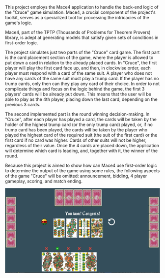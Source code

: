 This project employs the Mace4 application to handle the back-end logic of the "Cruce" game simulation. Mace4, a crucial component of the project's toolkit, serves as a specialized tool for processing the intricacies of the game's logic.

Mace4, part of the TPTP (Thousands of Problems for Theorem Provers) library, is adept at generating models that satisfy given sets of conditions in first-order logic.

The project simulates just two parts of the "Cruce" card game. The first part is the card placement section of the game, where the player is allowed to put down a card in relation to the already placed cards. In "Cruce", the first player will play the first card face up, and then, in clockwise order, each player must respond with a card of the same suit. A player who does not have any cards of the same suit must play a trump card. If the player has no trump cards, only then can they play any card of their choice. In order to not complicate things and focus on the logic behind the game, the first 3 players' cards will be already put down. This means that the user will be able to play as the 4th player, placing down the last card, depending on the previous 3 cards.

The second implemented part is the round winning decision-making. In "Cruce", after each player has played a card, the cards will be taken by the holder of the highest trump card (or the only trump card) played, or, if no trump card has been played, the cards will be taken by the player who played the highest card of the required suit (the suit of the first card) or the first card if no card was higher. Cards of other suits will not be higher, regardless of their value. Once the 4 cards are placed down, the application will determine which card is leading, and, together with it, the winner of the round.

Because this project is aimed to show how can Mace4 use first-order logic to determine the output of the game using some rules, the following aspects of the game "Cruce" will be omitted: announcement, bidding, 4 player gameplay, scoring, and match ending.

![](https://github.com/BAndrei123/AIProject-Cruce-Python-Mace4/blob/main/UI_photo.png)
